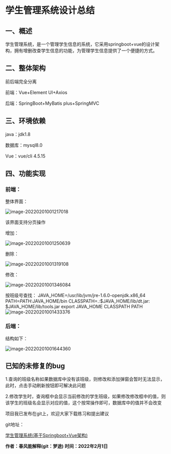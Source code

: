 # 学生管理系统设计总结

## 一、概述

学生管理系统，是一个管理学生信息的系统，它采用springboot+vue的设计架构，拥有增删改查学生信息的功能，为管理学生信息提供了一个便捷的方式。

## 二、整体架构

前后端完全分离

前端：Vue+Element UI+Axios

后端：SpringBoot+MyBatis plus+SpringMVC

## 三、环境依赖

java：jdk1.8

数据库：mysql8.0

Vue：vue/cli 4.5.15

## 四、功能实现

### 前端：

整体界面：

![image-20220201001217018](./img/image-20220201001217018.png)

该界面支持分页操作

增加：

![image-20220201001250639](./img/image-20220201001250639.png)

删除：

![image-20220201001319108](./img/image-20220201001319108.png)

修改：

![image-20220201001346084](./img/image-20220201001346084.png)

按班级号查找： JAVA_HOME=/usr/lib/jvm/jre-1.6.0-openjdk.x86_64 PATH=$PATH:$JAVA_HOME/bin CLASSPATH=.:$JAVA_HOME/lib/dt.jar:
$JAVA_HOME/lib/tools.jar export JAVA_HOME CLASSPATH PATH
![image-20220201001433376](./img/image-20220201001433376.png)

### 后端：

结构如下：

![image-20220201001644360](./img/image-20220201001644360.png)

## 已知的未修复的bug

1.查询的班级名称如果数据库中没有该班级，则修改和添加弹窗会暂时无法显示，此时，点击手动刷新按钮即可解决此问题

2.修改学生时，查询框中会显示当前修改的学生班级，如果修改修改框中的值，则该学生的班级名会显示对应的值，这个按常操作即可，数据库中的值并不会改变



项目我已发布在git上，欢迎大家下载练习和提出建议

git地址：

[学生管理系统(基于Springboot+Vue架构)](https://gitee.com/cfnjs/git/tree/master/学生管理系统(基于Springboot+Vue架构))

**作者：春风能解释(git：梦途)**
**时间：2022年2月1日**
